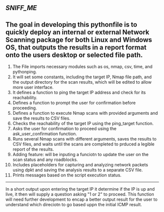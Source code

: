 
***SNIFF_ME***
---
The goal in developing this pythonfile is to quickly deploy an internal or external Network Scanning package for both Linux and Windows OS, that outputs the results in a report format onto the users desktop or selected file path. 
---
1. The File imports necessary modules such as os, nmap, csv, time, and pythonping.
2. It will set some constants, including the target IP, Nmap file path, and the output directory for the scan results, which will be edited to allow more user interface.
3. It defines a function to ping the target IP address and check for its reachability.
4. Defines a function to prompt the user for confirmation before proceeding.
5. Defines a function to execute Nmap scans with provided arguments and save the results to CSV files.
6. Checks the reachability of the target IP using the ping_target function.
7. Asks the user for confirmation to proceed using the ask_user_confirmation function.
8. Runs several Nmap scans with different arguments, saves the results to CSV files, and waits until the scans are completed to prduced a legible report of the results.
9. Adding feature: will be inputing a funciotn to update the user on the scan status and any roadblocks. 
10. Includes placeholders for capturing and analyzing network packets using dpkt and saving the analysis results to a separate CSV file.
11. Prints messages based on the script execution status.
---
In a short output upon entering the target IP it determine if the IP is up and live, it then will supply a question asking "1 or 2" to proceed. 
This function will need further development to encap a better output result for the user to understand which direciotn to go based uppn the initial ICMP result. 

